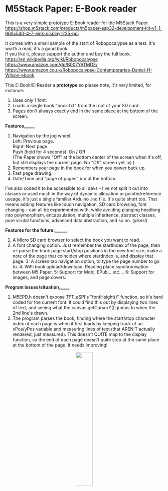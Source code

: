 # M5Stack Paper: E-Book reader
This is a very simple prototype E-Book reader for the M5Stack Paper.                       
https://shop.m5stack.com/products/m5paper-esp32-development-kit-v1-1-960x540-4-7-eink-display-235-ppi

It comes with a small sample of the start of Robopocalypse as a test. It's worth a read, it's a good book.       
If you like it, please support the author and buy the full book.                 
https://en.wikipedia.org/wiki/Robopocalypse                 
https://www.amazon.com/dp/B007YATMOE/                   
https://www.amazon.co.uk/Robopocalypse-Contemporaries-Daniel-H-Wilson-ebook                      

This E-Book/E-Reader a **prototype** so please note, it's very limited, for instance:           
1. Uses only 1 font.
2. Loads a single book "book.txt" from the root of your SD card.
3. Pages don't always exactly end in the same place at the bottom of the screen.

**Features_____**                   
1. Navigation by the jog wheel.                
Left: Previous page.           
Right: Next page.               
Push (hold for 4 seconds): On / Off                
(The Paper shows "Off" at the bottom center of the screen when it's off, but still displays the current page. No "Off" screen yet. =)  )
2. Remembers your page in the book for when you power back up.
3. Fast page drawing.
4. Date/Time and "page of pages" bar at the bottom.

I've also coded it to be accessible to all devs - I've not split it out into classes or used much in the way of dynamic allocation or pointer/reference useage, it's just a single familiar Arduino .ino file. It's quite short too. That means adding features like touch navigation, SD card browsing, font changing - can all be experimented with, while avoiding plunging headlong into polymorphism, encapsulation, multiple inheritence, abstract classes, pure virutal functions, advanced data abstraction, and so on. (yikes!)

**Features for the future:______**
1. A Micro SD card browser to select the book you want to read.
2. A font changing option. Just remember the startIndex of the page, then re-parse the book page start/stop positions in the new font size, make a note of the page that coincides where startIndex is, and display that page. 
3: A screen tap navigation option, to type the page number to go to.
4: WiFi book upload/download. Reading place synchronisation between M5 Paper.
5: Support for Mobi, EPub... etc....
6: Support for images, and page covers.

**Program issues/situation_____**
1. M5EPD.h doesn't expose TFT_eSPI's "fontHeight()" function, so it's hard coded for the current font. It could find this out by displaying two lines of text, and seeing what the canvas.getCursorY(); jumps to when the 2nd line's drawn.                 
2. The program parses the book, finding where the start/stop character index of each page is when it first loads by keeping track of an xPos/yPos variable and measuring lines of text (that AREN'T actually rendered, just measured). This doesn't QUITE map to the display function, so the end of each page doesn't quite stop at the same place at the bottom of the page. It needs improving!


<p align="center" width="100%">
    <img width="33%" src="https://user-images.githubusercontent.com/1586332/131074409-0bc8815d-7d46-448b-8ae6-1407bf49db1f.jpg">
</p>



